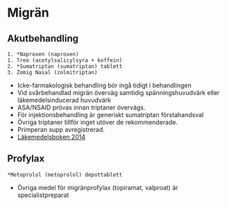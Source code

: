 Migrän
======

Akutbehandling
--------------

    1. *Naproxen (naproxen)
    1. Treo (acetylsalicylsyra + koffein)
    2. *Sumatriptan (sumatriptan) tablett
    3. Zomig Nasal (zolmitriptan)

-   Icke-farmakologisk behandling bör ingå tidigt i behandlingen
-   Vid svårbehandlad migrän överväg samtidig spänningshuvudvärk eller
    läkemedelsinducerad huvudvärk
-   ASA/NSAID prövas innan triptaner övervägs.
-   För injektionsbehandling är generiskt sumatriptan förstahandsval
-   Övriga triptaner tillför inget utöver de rekommenderade.
-   Primperan supp avregistrerad.
-   [Läkemedelsboken 2014](http://www.lakemedelsboken.se)

Profylax
--------

    *Metoprolol (metoprolol) depottablett

-   Övriga medel för migränprofylax (topiramat, valproat) är
    specialistpreparat

